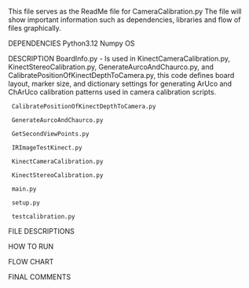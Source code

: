 This file serves as the ReadMe file for CameraCalibration.py
The file will show important information such as dependencies, libraries and flow of files graphically.

DEPENDENCIES
     Python3.12
     Numpy
     OS

DESCRIPTION
     BoardInfo.py - Is used in KinectCameraCalibration.py, KinectStereoCalibration.py, GenerateAurcoAndChaurco.py, and CalibratePositionOfKinectDepthToCamera.py, this code defines board 
     layout, marker size, and dictionary settings for generating ArUco and ChArUco calibration patterns used in camera calibration scripts.
     
     CalibratePositionOfKinectDepthToCamera.py
     
     GenerateAurcoAndChaurco.py
     
     GetSecondViewPoints.py
     
     IRImageTestKinect.py
     
     KinectCameraCalibration.py
     
     KinectStereoCalibration.py
     
     main.py
     
     setup.py
     
     testcalibration.py

FILE DESCRIPTIONS


HOW TO RUN


FLOW CHART


FINAL COMMENTS
